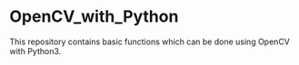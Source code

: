 # OpenCV_with_Python
This repository contains basic functions which can be done using OpenCV with Python3.
